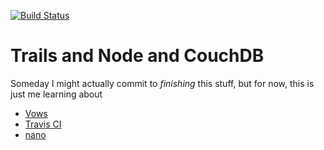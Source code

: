 [![Build Status](https://travis-ci.org/rclark/node-trails.png)](https://travis-ci.org/rclark/node-trails])

# Trails and Node and CouchDB
Someday I might actually commit to _finishing_ this stuff, but for now, this is just me learning about 
- [Vows](http://vowsjs.org/)
- [Travis CI](https://travis-ci.org/)
- [nano](https://github.com/dscape/nano)

